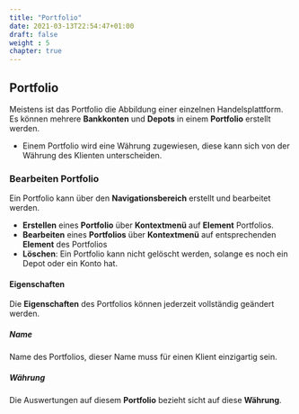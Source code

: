 ```yaml
---
title: "Portfolio"
date: 2021-03-13T22:54:47+01:00
draft: false
weight : 5
chapter: true
---
```

## Portfolio
Meistens ist das Portfolio die Abbildung einer einzelnen Handelsplattform. Es können mehrere **Bankkonten** und **Depots** in einem **Portfolio** erstellt werden. 
+ Einem Portfolio wird eine Währung zugewiesen, diese kann sich von der Währung des Klienten unterscheiden. 

### Bearbeiten Portfolio
Ein Portfolio kann über den **Navigationsbereich** erstellt und bearbeitet werden.
+ **Erstellen** eines **Portfolio** über **Kontextmenü** auf **Element** Portfolios.
+ **Bearbeiten** eines **Portfolios** über **Kontextmenü** auf entsprechenden **Element** des Portfolios
+ **Löschen**: Ein Portfolio kann nicht gelöscht werden, solange es noch ein Depot oder ein Konto hat.

#### Eigenschaften
Die **Eigenschaften** des Portfolios können jederzeit vollständig geändert werden.
##### Name
Name des Portfolios, dieser Name muss für einen Klient einzigartig sein.
##### Währung
Die Auswertungen auf diesem **Portfolio** bezieht sicht auf diese **Währung**.
